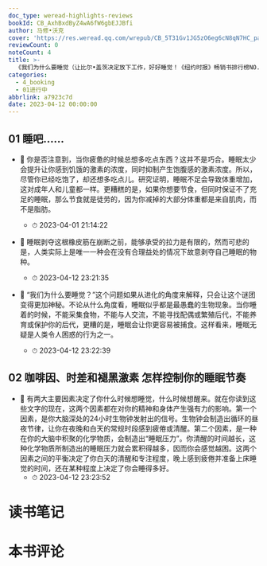 ```yaml
---
doc_type: weread-highlights-reviews
bookId: CB_AxhBxdByZ4wA6fW6gbEJJBfi
author: 马修•沃克
cover: 'https://res.weread.qq.com/wrepub/CB_5T31Gv1JG5zO6eg6cN8qN7HC_parsecover'
reviewCount: 0
noteCount: 4
title: >-
  《我们为什么要睡觉（让比尔•盖茨决定放下工作，好好睡觉！《纽约时报》畅销书排行榜NO.1，全球公认殿堂级睡眠百科全书，全景解析睡梦秘境，轻松摆脱睡眠问题！后浪出品）》
categories:
  - 4_booking
  - 01进行中
abbrlink: a7923c7d
date: 2023-04-12 00:00:00
---
```



## 01 睡吧……


- 📌 你是否注意到，当你疲惫的时候总想多吃点东西？这并不是巧合。睡眠太少会提升让你感到饥饿的激素的浓度，同时抑制产生饱腹感的激素浓度。所以，尽管你已经吃饱了，却还想多吃点儿。研究证明，睡眠不足会导致体重增加，这对成年人和儿童都一样。更糟糕的是，如果你想要节食，但同时保证不了充足的睡眠，那么节食就是徒劳的，因为你减掉的大部分体重都是来自肌肉，而不是脂肪。 
    - ⏱ 2023-04-01 21:14:22 

- 📌 睡眠剥夺这根橡皮筋在崩断之前，能够承受的拉力是有限的，然而可悲的是，人类实际上是唯一一种会在没有合理益处的情况下故意剥夺自己睡眠的物种。 
    - ⏱ 2023-04-12 23:21:35 

- 📌 “我们为什么要睡觉？”这个问题如果从进化的角度来解释，只会让这个谜团变得更加神秘。不论从什么角度看，睡眠似乎都是最愚蠢的生物现象。当你睡着的时候，不能采集食物，不能与人交流，不能寻找配偶或繁殖后代，不能养育或保护你的后代，更糟的是，睡眠会让你更容易被捕食。这样看来，睡眠无疑是人类令人困惑的行为之一。 
    - ⏱ 2023-04-12 23:22:39 
## 02 咖啡因、时差和褪黑激素 怎样控制你的睡眠节奏


- 📌 有两大主要因素决定了你什么时候想睡觉，什么时候想醒来。就在你读到这些文字的现在，这两个因素都在对你的精神和身体产生强有力的影响。第一个因素，是你大脑深处的24小时生物钟发射出的信号。生物钟会制造出循环的昼夜节律，让你在夜晚和白天的常规时段感到疲倦或清醒。第二个因素，是一种在你的大脑中积聚的化学物质，会制造出“睡眠压力”。你清醒的时间越长，这种化学物质所制造出的睡眠压力就会累积得越多，因而你会感觉越困。这两个因素之间的平衡决定了你白天的清醒和专注程度，晚上感到疲倦并准备上床睡觉的时间，还在某种程度上决定了你会睡得多好。 
    - ⏱ 2023-04-12 23:23:52 

# 读书笔记


# 本书评论
